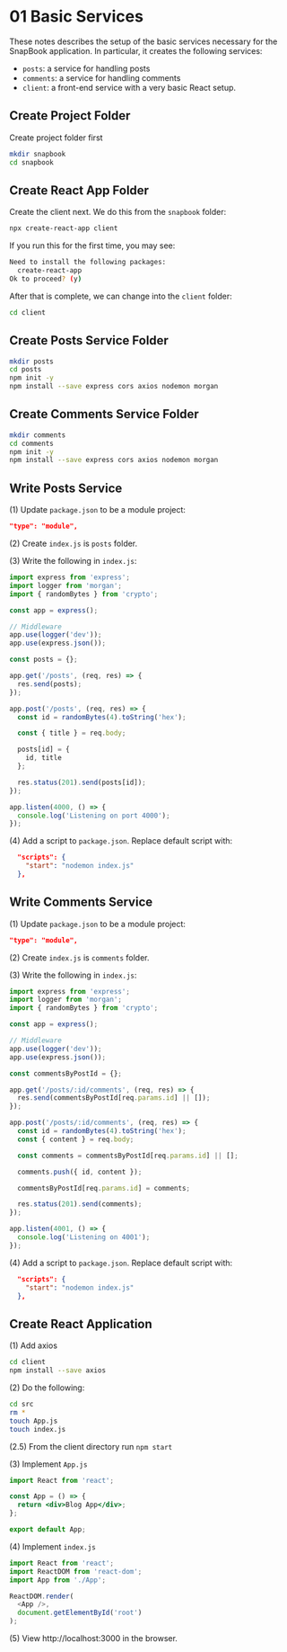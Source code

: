 # 01 Basic Services

These notes describes the setup of the basic services necessary for the SnapBook application. In particular, it creates the following services:

- `posts`: a service for handling posts
- `comments`: a service for handling comments
- `client`: a front-end service with a very basic React setup.

## Create Project Folder

Create project folder first

```bash
mkdir snapbook
cd snapbook
```

## Create React App Folder

Create the client next. We do this from the `snapbook` folder:

```bash
npx create-react-app client
```

If you run this for the first time, you may see:

```bash
Need to install the following packages:
  create-react-app
Ok to proceed? (y)
```

After that is complete, we can change into the `client` folder:

```bash
cd client
```

## Create Posts Service Folder

```bash
mkdir posts
cd posts
npm init -y
npm install --save express cors axios nodemon morgan
```

## Create Comments Service Folder

```bash
mkdir comments
cd comments
npm init -y
npm install --save express cors axios nodemon morgan
```

## Write Posts Service

(1) Update `package.json` to be a module project:

```json
"type": "module",
```

(2) Create `index.js` is `posts` folder.

(3) Write the following in `index.js`:

```js
import express from 'express';
import logger from 'morgan';
import { randomBytes } from 'crypto';

const app = express();

// Middleware
app.use(logger('dev'));
app.use(express.json());

const posts = {};

app.get('/posts', (req, res) => {
  res.send(posts);
});

app.post('/posts', (req, res) => {
  const id = randomBytes(4).toString('hex');

  const { title } = req.body;

  posts[id] = {
    id, title
  };

  res.status(201).send(posts[id]);
});

app.listen(4000, () => {
  console.log('Listening on port 4000');
});
```

(4) Add a script to `package.json`. Replace default script with:

```json
  "scripts": {
    "start": "nodemon index.js"
  },
```

## Write Comments Service

(1) Update `package.json` to be a module project:

```json
"type": "module",
```

(2) Create `index.js` is `comments` folder.

(3) Write the following in `index.js`:

```js
import express from 'express';
import logger from 'morgan';
import { randomBytes } from 'crypto';

const app = express();

// Middleware
app.use(logger('dev'));
app.use(express.json());

const commentsByPostId = {};

app.get('/posts/:id/comments', (req, res) => {
  res.send(commentsByPostId[req.params.id] || []);
});

app.post('/posts/:id/comments', (req, res) => {
  const id = randomBytes(4).toString('hex');
  const { content } = req.body;

  const comments = commentsByPostId[req.params.id] || [];

  comments.push({ id, content });

  commentsByPostId[req.params.id] = comments;

  res.status(201).send(comments);
});

app.listen(4001, () => {
  console.log('Listening on 4001');
});
```

(4) Add a script to `package.json`. Replace default script with:

```json
  "scripts": {
    "start": "nodemon index.js"
  },
```

## Create React Application

(1) Add axios

```bash
cd client
npm install --save axios
```

(2) Do the following:

```bash
cd src
rm *
touch App.js
touch index.js
```

(2.5) From the client directory run `npm start`

(3) Implement `App.js`

```jsx
import React from 'react';

const App = () => {
  return <div>Blog App</div>;
};

export default App;
```

(4) Implement `index.js`

```js
import React from 'react';
import ReactDOM from 'react-dom';
import App from './App';

ReactDOM.render(
  <App />,
  document.getElementById('root')
);
```

(5) View http://localhost:3000 in the browser.
